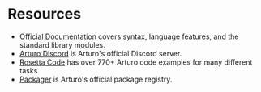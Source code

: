 # Resources

* [Official Documentation][official-docs] covers syntax, language features, and the standard library modules.
* [Arturo Discord][discord] is Arturo's official Discord server.
* [Rosetta Code][rosetta-code] has over 770+ Arturo code examples for many different tasks.
* [Packager][packager] is Arturo's official package registry.

[official-docs]: https://arturo-lang.io/master/documentation/
[discord]: https://discord.gg/YdVK2CB
[packager]: https://pkgr.art/
[rosetta-code]: https://rosettacode.org/wiki/Category:Arturo
